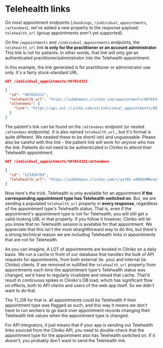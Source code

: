 # Telehealth links
On _most_ appointment endpoints (`/bookings`, `/individual_appointments`, `/attendees`), we've added a new property to the response payload: `telehealth_url` (group appointments aren't yet supported).

On the `/appointments` and `/individual_appointments` endpoints, the `telehealth_url` link **is only for the practitioner or an account administrator**. This link is not for patients. In other words, that link will only get an authenticated practitioner/administrator into the Telehealth appointment.

In this example, the link generated is for practitioner or administrator use only. It's a fairly stock-standard URL.
```json
GET /individual_appointments/987654321

{
  "id": "987654321",
  "telehealth_url": "https://subdomain.cliniko.com/appointments/987654321/connect",
  "attendees": {
    "link": "https://api.au1.cliniko.com/v1/individual_appointments/987654321/attendees"
  }
}
```

The patient's link can be found on the `/attendees` endpoint (or nested `/attendees` endpointa). It is also named `telehealth_url`., but it's format is quite different. We needed these to be short(-ish) and unguessable. Please also be careful with this link - the patient link will work for _anyone who has the link_. Patients do not need to be authenticated in Cliniko to attend their Telehealth appointment.
```json
GET /individual_appointments/987654321/attendees

{
  "id": "123456789",
  "telehealth_url": "https://subdomain.cliniko.com/c/yxt65-xdR864MNvao"
}
```

Now here's the trick. Telehealth is only available for an appointment **if the corresponding appointment type has Telehealth switched on**. But, we are sending a populated `telehealth_url` property in **every response**, regardless of the appointment type's Telehealth status. That is, even if the appointment's appointment type is not for Telehealth, you will still get a valid-looking URL in that property. If you follow it however, Cliniko will let you know that no Telehealth session is available for that appointment. We appreciate that this isn't the most straightforward way to do this, but there's a strong technical reason we are including Telehealth links in appointments that are not for Telehealth.

As you can imagine, A LOT of appointments are booked in Cliniko on a daily basis. We run a cache in front of our database that handles the bulk of API requests for appointments, from both external (ie. you) and internal (ie. Cliniko) clients. If we removed or nullified the `telehealth_url` property from appointments each time the appointment type's Telehealth status was changed, we'd have to regularly invalidate and reload that cache. That'd result in continuous spikes in Cliniko's DB load, which has significant flow on effects, both to API clients and users of the web app itself. So we didn't want to do that.

The TL;DR for that is: all appointments _could be_ Telehealth if their appointment type was flagged as such, and this way it means we don't have to run workers to go back over appointment records changing their Telehealth link values when the appointment type is changed.

For API integrators, it just means that if your app is sending out Telehealth links sourced from the Cliniko API, you need to double-check that the appointment type for the appointment also has Telehealth switched on. If it doesn't, you probably don't want to send the Telehealth link.
